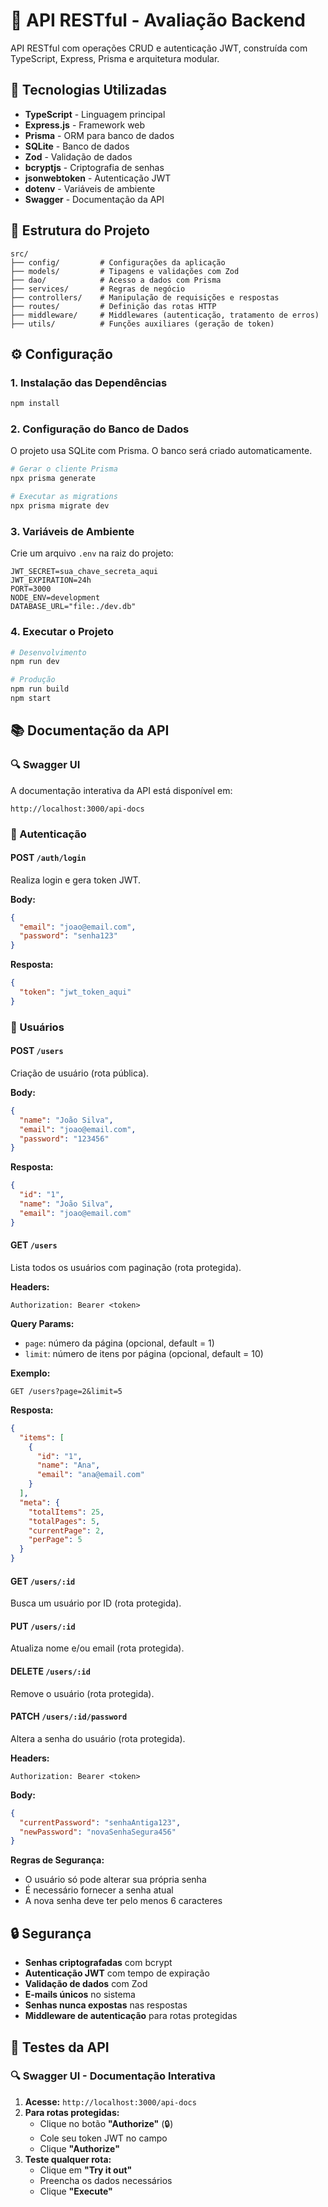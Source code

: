 # 📄 API RESTful - Avaliação Backend

API RESTful com operações CRUD e autenticação JWT, construída com TypeScript, Express, Prisma e arquitetura modular.

## 🚀 Tecnologias Utilizadas

- **TypeScript** - Linguagem principal
- **Express.js** - Framework web
- **Prisma** - ORM para banco de dados
- **SQLite** - Banco de dados
- **Zod** - Validação de dados
- **bcryptjs** - Criptografia de senhas
- **jsonwebtoken** - Autenticação JWT
- **dotenv** - Variáveis de ambiente
- **Swagger** - Documentação da API

## 📁 Estrutura do Projeto

```
src/
├── config/         # Configurações da aplicação
├── models/         # Tipagens e validações com Zod
├── dao/            # Acesso a dados com Prisma
├── services/       # Regras de negócio
├── controllers/    # Manipulação de requisições e respostas
├── routes/         # Definição das rotas HTTP
├── middleware/     # Middlewares (autenticação, tratamento de erros)
├── utils/          # Funções auxiliares (geração de token)
```

## ⚙️ Configuração

### 1. Instalação das Dependências

```bash
npm install
```

### 2. Configuração do Banco de Dados

O projeto usa SQLite com Prisma. O banco será criado automaticamente.

```bash
# Gerar o cliente Prisma
npx prisma generate

# Executar as migrations
npx prisma migrate dev
```

### 3. Variáveis de Ambiente

Crie um arquivo `.env` na raiz do projeto:

```env
JWT_SECRET=sua_chave_secreta_aqui
JWT_EXPIRATION=24h
PORT=3000
NODE_ENV=development
DATABASE_URL="file:./dev.db"
```

### 4. Executar o Projeto

```bash
# Desenvolvimento
npm run dev

# Produção
npm run build
npm start
```

## 📚 Documentação da API

### 🔍 Swagger UI

A documentação interativa da API está disponível em:
```
http://localhost:3000/api-docs
```

### 🔐 Autenticação

#### POST `/auth/login`
Realiza login e gera token JWT.

**Body:**
```json
{
  "email": "joao@email.com",
  "password": "senha123"
}
```

**Resposta:**
```json
{
  "token": "jwt_token_aqui"
}
```

### 👥 Usuários

#### POST `/users`
Criação de usuário (rota pública).

**Body:**
```json
{
  "name": "João Silva",
  "email": "joao@email.com",
  "password": "123456"
}
```

**Resposta:**
```json
{
  "id": "1",
  "name": "João Silva",
  "email": "joao@email.com"
}
```

#### GET `/users`
Lista todos os usuários com paginação (rota protegida).

**Headers:**
```
Authorization: Bearer <token>
```

**Query Params:**
- `page`: número da página (opcional, default = 1)
- `limit`: número de itens por página (opcional, default = 10)

**Exemplo:**
```
GET /users?page=2&limit=5
```

**Resposta:**
```json
{
  "items": [
    {
      "id": "1",
      "name": "Ana",
      "email": "ana@email.com"
    }
  ],
  "meta": {
    "totalItems": 25,
    "totalPages": 5,
    "currentPage": 2,
    "perPage": 5
  }
}
```

#### GET `/users/:id`
Busca um usuário por ID (rota protegida).

#### PUT `/users/:id`
Atualiza nome e/ou email (rota protegida).

#### DELETE `/users/:id`
Remove o usuário (rota protegida).

#### PATCH `/users/:id/password`
Altera a senha do usuário (rota protegida).

**Headers:**
```
Authorization: Bearer <token>
```

**Body:**
```json
{
  "currentPassword": "senhaAntiga123",
  "newPassword": "novaSenhaSegura456"
}
```

**Regras de Segurança:**
- O usuário só pode alterar sua própria senha
- É necessário fornecer a senha atual
- A nova senha deve ter pelo menos 6 caracteres

## 🔒 Segurança

- **Senhas criptografadas** com bcrypt
- **Autenticação JWT** com tempo de expiração
- **Validação de dados** com Zod
- **E-mails únicos** no sistema
- **Senhas nunca expostas** nas respostas
- **Middleware de autenticação** para rotas protegidas

## 🧪 Testes da API

### 🔍 Swagger UI - Documentação Interativa

1. **Acesse:** `http://localhost:3000/api-docs`
2. **Para rotas protegidas:**
   - Clique no botão **"Authorize"** (🔒)
   - Cole seu token JWT no campo
   - Clique **"Authorize"**
3. **Teste qualquer rota:**
   - Clique em **"Try it out"**
   - Preencha os dados necessários
   - Clique **"Execute"**


